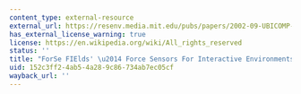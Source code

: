 ```yaml
---
content_type: external-resource
external_url: https://resenv.media.mit.edu/pubs/papers/2002-09-UBICOMP-forsefields.pdf
has_external_license_warning: true
license: https://en.wikipedia.org/wiki/All_rights_reserved
status: ''
title: "ForSe FIElds' \u2014 Force Sensors For Interactive Environments"
uid: 152c3ff2-4ab5-4a28-9c86-734ab7ec05cf
wayback_url: ''
---
```

